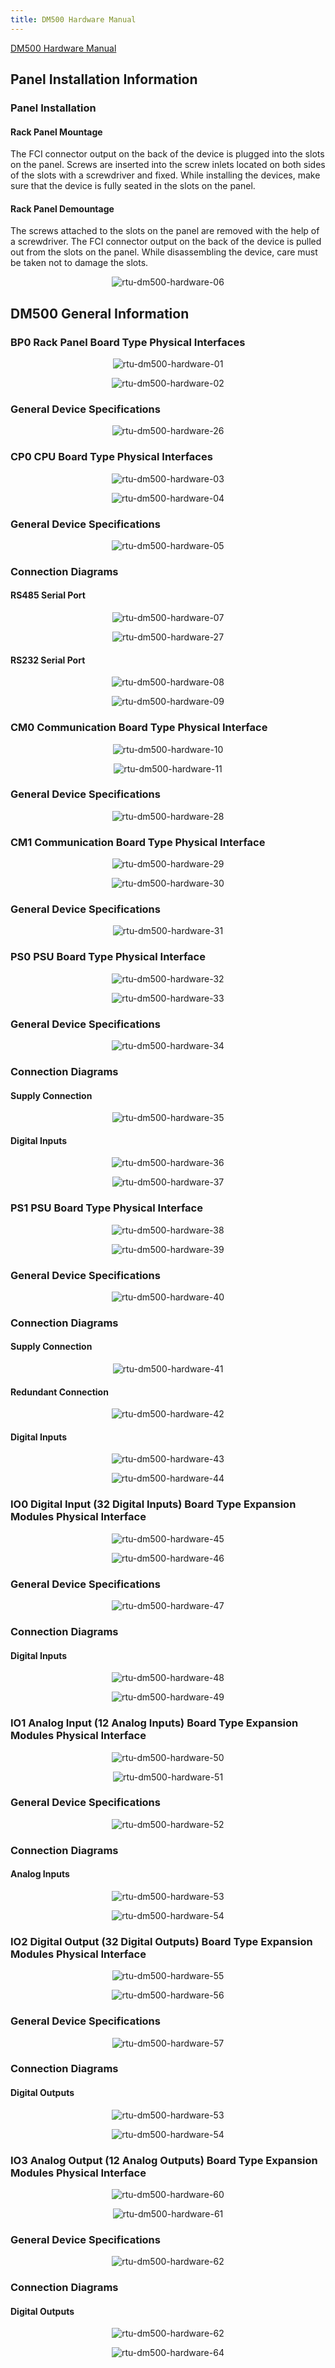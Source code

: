 ```yaml
---
title: DM500 Hardware Manual
---
```


[DM500 Hardware Manual](https://www.mikrodev.com/wp-content/uploads/2023/01/MIKRODEV_HM_DM500_EN.pdf)

## Panel Installation Information

### Panel Installation

#### Rack Panel Mountage

The FCI connector output on the back of the device is plugged into the slots on the panel. Screws are inserted into the screw inlets located on both sides of the slots with a screwdriver and fixed. While installing the devices, make sure that the device is fully seated in the slots on the panel.

#### Rack Panel Demountage

The screws attached to the slots on the panel are removed with the help of a screwdriver. The FCI connector output on the back of the device is pulled out from the slots on the panel. While disassembling the device, care must be taken not to damage the slots.

<center>

![rtu-dm500-hardware-06](/img/rtu-dm500-hardware-06.png)

</center>

## DM500 General Information

### BP0 Rack Panel Board Type Physical Interfaces

<center>

![rtu-dm500-hardware-01](/img/rtu-dm500-hardware-01.png)

</center>

<center>

![rtu-dm500-hardware-02](/img/rtu-dm500-hardware-02.png)

</center>

### General Device Specifications

<center>

![rtu-dm500-hardware-26](/img/rtu-dm500-hardware-26.png)

</center>

### CP0 CPU Board Type Physical Interfaces

<center>

![rtu-dm500-hardware-03](/img/rtu-dm500-hardware-03.png)

</center>

<center>

![rtu-dm500-hardware-04](/img/rtu-dm500-hardware-04.png)

</center>

### General Device Specifications

<center>

![rtu-dm500-hardware-05](/img/rtu-dm500-hardware-05.png)

</center>

### Connection Diagrams

#### RS485 Serial Port

<center>

![rtu-dm500-hardware-07](/img/rtu-dm500-hardware-07.png)

</center>

<center>

![rtu-dm500-hardware-27](/img/rtu-dm500-hardware-27.png)

</center>

#### RS232 Serial Port

<center>

![rtu-dm500-hardware-08](/img/rtu-dm500-hardware-08.png)

</center>

<center>

![rtu-dm500-hardware-09](/img/rtu-dm500-hardware-09.png)

</center>

### CM0 Communication Board Type Physical Interface

<center>

![rtu-dm500-hardware-10](/img/rtu-dm500-hardware-10.png)

</center>

<center>

![rtu-dm500-hardware-11](/img/rtu-dm500-hardware-11.png)

</center>

### General Device Specifications

<center>

![rtu-dm500-hardware-28](/img/rtu-dm500-hardware-28.png)

</center>

### CM1 Communication Board Type Physical Interface

<center>

![rtu-dm500-hardware-29](/img/rtu-dm500-hardware-29.png)

</center>

<center>

![rtu-dm500-hardware-30](/img/rtu-dm500-hardware-30.png)

</center>

### General Device Specifications

<center>

![rtu-dm500-hardware-31](/img/rtu-dm500-hardware-31.png)

</center>

### PS0 PSU Board Type Physical Interface

<center>

![rtu-dm500-hardware-32](/img/rtu-dm500-hardware-32.png)

</center>

<center>

![rtu-dm500-hardware-33](/img/rtu-dm500-hardware-33.png)

</center>

### General Device Specifications

<center>

![rtu-dm500-hardware-34](/img/rtu-dm500-hardware-34.png)

</center>

### Connection Diagrams

#### Supply Connection

<center>

![rtu-dm500-hardware-35](/img/rtu-dm500-hardware-35.png)

</center>

#### Digital Inputs

<center>

![rtu-dm500-hardware-36](/img/rtu-dm500-hardware-36.png)

</center>

<center>

![rtu-dm500-hardware-37](/img/rtu-dm500-hardware-37.png)

</center>

### PS1 PSU Board Type Physical Interface

<center>

![rtu-dm500-hardware-38](/img/rtu-dm500-hardware-38.png)

</center>

<center>

![rtu-dm500-hardware-39](/img/rtu-dm500-hardware-39.png)

</center>

### General Device Specifications

<center>

![rtu-dm500-hardware-40](/img/rtu-dm500-hardware-40.png)

</center>

### Connection Diagrams

#### Supply Connection

<center>

![rtu-dm500-hardware-41](/img/rtu-dm500-hardware-41.png)

</center>

#### Redundant Connection

<center>

![rtu-dm500-hardware-42](/img/rtu-dm500-hardware-42.png)

</center>

#### Digital Inputs

<center>

![rtu-dm500-hardware-43](/img/rtu-dm500-hardware-43.png)

</center>

<center>

![rtu-dm500-hardware-44](/img/rtu-dm500-hardware-44.png)

</center>

### IO0 Digital Input \(32 Digital Inputs\) Board Type Expansion Modules Physical Interface

<center>

![rtu-dm500-hardware-45](/img/rtu-dm500-hardware-45.png)

</center>

<center>

![rtu-dm500-hardware-46](/img/rtu-dm500-hardware-46.png)

</center>

### General Device Specifications

<center>

![rtu-dm500-hardware-47](/img/rtu-dm500-hardware-47.png)

</center>

### Connection Diagrams

#### Digital Inputs

<center>

![rtu-dm500-hardware-48](/img/rtu-dm500-hardware-48.png)

</center>

<center>

![rtu-dm500-hardware-49](/img/rtu-dm500-hardware-49.png)

</center>

### IO1 Analog Input \(12 Analog Inputs\) Board Type Expansion Modules Physical Interface

<center>

![rtu-dm500-hardware-50](/img/rtu-dm500-hardware-50.png)

</center>

<center>

![rtu-dm500-hardware-51](/img/rtu-dm500-hardware-51.png)

</center>

### General Device Specifications

<center>

![rtu-dm500-hardware-52](/img/rtu-dm500-hardware-52.png)

</center>

### Connection Diagrams

#### Analog Inputs

<center>

![rtu-dm500-hardware-53](/img/rtu-dm500-hardware-53.png)

</center>

<center>

![rtu-dm500-hardware-54](/img/rtu-dm500-hardware-54.png)

</center>

### IO2 Digital Output \(32 Digital Outputs\) Board Type Expansion Modules Physical Interface

<center>

![rtu-dm500-hardware-55](/img/rtu-dm500-hardware-55.png)

</center>

<center>

![rtu-dm500-hardware-56](/img/rtu-dm500-hardware-56.png)

</center>

### General Device Specifications

<center>

![rtu-dm500-hardware-57](/img/rtu-dm500-hardware-57.png)

</center>

### Connection Diagrams

#### Digital Outputs

<center>

![rtu-dm500-hardware-53](/img/rtu-dm500-hardware-53.png)

</center>

<center>

![rtu-dm500-hardware-54](/img/rtu-dm500-hardware-54.png)

</center>

### IO3 Analog Output \(12 Analog Outputs\) Board Type Expansion Modules Physical Interface

<center>

![rtu-dm500-hardware-60](/img/rtu-dm500-hardware-60.png)

</center>

<center>

![rtu-dm500-hardware-61](/img/rtu-dm500-hardware-61.png)

</center>

### General Device Specifications

<center>

![rtu-dm500-hardware-62](/img/rtu-dm500-hardware-62.png)

</center>

### Connection Diagrams

#### Digital Outputs

<center>

![rtu-dm500-hardware-62](/img/rtu-dm500-hardware-62.png)

</center>

<center>

![rtu-dm500-hardware-64](/img/rtu-dm500-hardware-64.png)

</center>